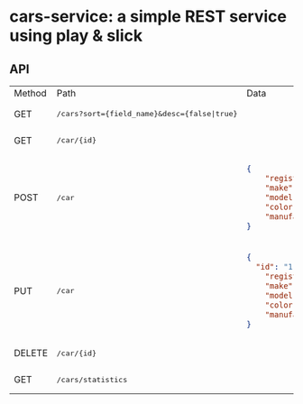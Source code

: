 # cars-service: a simple REST service using play & slick

## API

<table>
  <tr>
    <td> Method </td> <td> Path </td> <td> Data </td>
  </tr>
  <tr>
    <td>GET</td>
    <td><pre>/cars?sort={field_name}&desc={false|true}</pre></td>
    <td></td>
  </tr>
  <tr>
    <td>GET</td>
    <td><pre>/car/{id}</pre></td>
    <td></td>
  </tr>
  <tr>
    <td>POST</td>
    <td><pre>/car</pre></td>
    <td>
      
```json
{
	"registration_number": "some_number_1",
	"make": "kia",
	"model": "rio",
	"color": "green",
	"manufacturing_year": 2010
}
```
  </td>
  </tr>
  <tr>
    <td>PUT</td>
    <td><pre>/car</pre></td>
    <td>
      
```json
{
  "id": "1",
	"registration_number": "some_number_1",
	"make": "kia",
	"model": "rio",
	"color": "green",
	"manufacturing_year": 2010
}
```
  </td>
  </tr>
  </tr>
  <tr>
    <td>DELETE</td>
    <td><pre>/car/{id}</pre></td>
    <td></td>
  </tr>
  </tr>
  <tr>
    <td>GET</td>
    <td><pre>/cars/statistics</pre></td>
    <td></td>
  </tr>
</table>

